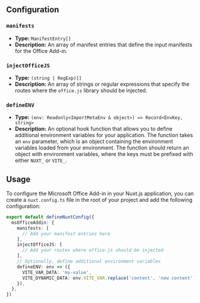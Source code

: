 ## Configuration

### `manifests`

- **Type:** `ManifestEntry[]`
- **Description:** An array of manifest entries that define the input manifests for the Office Add-in.

### `injectOfficeJS`

- **Type:** `(string | RegExp)[]`
- **Description:** An array of strings or regular expressions that specify the routes where the `office.js` library should be injected.

### `defineENV`

- **Type:** `(env: Readonly<ImportMetaEnv & object>) => Record<EnvKey, string>`
- **Description:** An optional hook function that allows you to define additional environment variables for your application. The function takes an `env` parameter, which is an object containing the environment variables loaded from your environment. The function should return an object with environment variables, where the keys must be prefixed with either `NUXT_` or `VITE_`.

## Usage

To configure the Microsoft Office Add-in in your Nuxt.js application, you can create a `nuxt.config.ts` file in the root of your project and add the following configuration:

```ts
export default defineNuxtConfig({
  msOfficeAddin: {
    manifests: [
      // Add your manifest entries here
    ],
    injectOfficeJS: [
      // Add your routes where office.js should be injected
    ],
    // Optionally, define additional environment variables
    defineENV: env => ({
      VITE_VAR_DATA: 'my-value',
      VITE_DYNAMIC_DATA: env.VITE_VAR.replace('content', 'new content'),
    }),
  },
})
